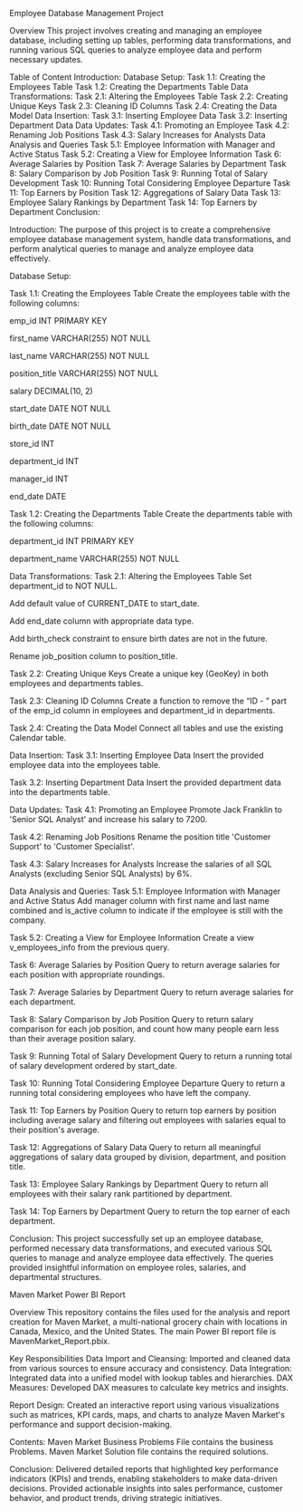 Employee Database Management Project

Overview This project involves creating and managing an employee database, including setting up tables, performing data transformations, and running various SQL queries to analyze employee data and perform necessary updates.

Table of Content Introduction: Database Setup: Task 1.1: Creating the Employees Table Task 1.2: Creating the Departments Table Data Transformations: Task 2.1: Altering the Employees Table Task 2.2: Creating Unique Keys Task 2.3: Cleaning ID Columns Task 2.4: Creating the Data Model Data Insertion: Task 3.1: Inserting Employee Data Task 3.2: Inserting Department Data Data Updates: Task 4.1: Promoting an Employee Task 4.2: Renaming Job Positions Task 4.3: Salary Increases for Analysts Data Analysis and Queries Task 5.1: Employee Information with Manager and Active Status Task 5.2: Creating a View for Employee Information Task 6: Average Salaries by Position Task 7: Average Salaries by Department Task 8: Salary Comparison by Job Position Task 9: Running Total of Salary Development Task 10: Running Total Considering Employee Departure Task 11: Top Earners by Position Task 12: Aggregations of Salary Data Task 13: Employee Salary Rankings by Department Task 14: Top Earners by Department Conclusion:

Introduction: The purpose of this project is to create a comprehensive employee database management system, handle data transformations, and perform analytical queries to manage and analyze employee data effectively.

Database Setup:

Task 1.1: Creating the Employees Table Create the employees table with the following columns:

emp_id INT PRIMARY KEY

first_name VARCHAR(255) NOT NULL

last_name VARCHAR(255) NOT NULL

position_title VARCHAR(255) NOT NULL

salary DECIMAL(10, 2)

start_date DATE NOT NULL

birth_date DATE NOT NULL

store_id INT

department_id INT

manager_id INT

end_date DATE

Task 1.2: Creating the Departments Table Create the departments table with the following columns:

department_id INT PRIMARY KEY

department_name VARCHAR(255) NOT NULL

Data Transformations: Task 2.1: Altering the Employees Table Set department_id to NOT NULL.

Add default value of CURRENT_DATE to start_date.

Add end_date column with appropriate data type.

Add birth_check constraint to ensure birth dates are not in the future.

Rename job_position column to position_title.

Task 2.2: Creating Unique Keys Create a unique key (GeoKey) in both employees and departments tables.

Task 2.3: Cleaning ID Columns Create a function to remove the “ID - ” part of the emp_id column in employees and department_id in departments.

Task 2.4: Creating the Data Model Connect all tables and use the existing Calendar table.

Data Insertion: Task 3.1: Inserting Employee Data Insert the provided employee data into the employees table.

Task 3.2: Inserting Department Data Insert the provided department data into the departments table.

Data Updates: Task 4.1: Promoting an Employee Promote Jack Franklin to 'Senior SQL Analyst' and increase his salary to 7200.

Task 4.2: Renaming Job Positions Rename the position title 'Customer Support' to 'Customer Specialist'.

Task 4.3: Salary Increases for Analysts Increase the salaries of all SQL Analysts (excluding Senior SQL Analysts) by 6%.

Data Analysis and Queries: Task 5.1: Employee Information with Manager and Active Status Add manager column with first name and last name combined and is_active column to indicate if the employee is still with the company.

Task 5.2: Creating a View for Employee Information Create a view v_employees_info from the previous query.

Task 6: Average Salaries by Position Query to return average salaries for each position with appropriate roundings.

Task 7: Average Salaries by Department Query to return average salaries for each department.

Task 8: Salary Comparison by Job Position Query to return salary comparison for each job position, and count how many people earn less than their average position salary.

Task 9: Running Total of Salary Development Query to return a running total of salary development ordered by start_date.

Task 10: Running Total Considering Employee Departure Query to return a running total considering employees who have left the company.

Task 11: Top Earners by Position Query to return top earners by position including average salary and filtering out employees with salaries equal to their position's average.

Task 12: Aggregations of Salary Data Query to return all meaningful aggregations of salary data grouped by division, department, and position title.

Task 13: Employee Salary Rankings by Department Query to return all employees with their salary rank partitioned by department.

Task 14: Top Earners by Department Query to return the top earner of each department.

Conclusion: This project successfully set up an employee database, performed necessary data transformations, and executed various SQL queries to manage and analyze employee data effectively. The queries provided insightful information on employee roles, salaries, and departmental structures.


Maven Market Power BI Report

Overview This repository contains the files used for the analysis and report creation for Maven Market, a multi-national grocery chain with locations in Canada, Mexico, and the United States. The main Power BI report file is MavenMarket_Report.pbix.

Key Responsibilities Data Import and Cleansing: Imported and cleaned data from various sources to ensure accuracy and consistency. Data Integration: Integrated data into a unified model with lookup tables and hierarchies. DAX Measures: Developed DAX measures to calculate key metrics and insights.

Report Design: Created an interactive report using various visualizations such as matrices, KPI cards, maps, and charts to analyze Maven Market's performance and support decision-making.

Contents: Maven Market Business Problems File contains the business Problems. Maven Market Solution file contains the required solutions.

Conclusion: Delivered detailed reports that highlighted key performance indicators (KPIs) and trends, enabling stakeholders to make data-driven decisions. Provided actionable insights into sales performance, customer behavior, and product trends, driving strategic initiatives.




